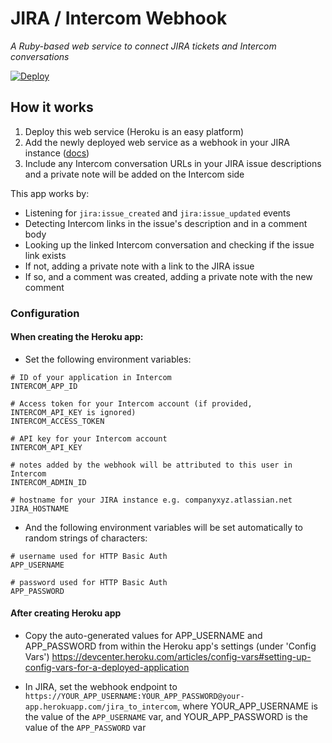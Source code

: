 # JIRA / Intercom Webhook

_A Ruby-based web service to connect JIRA tickets and Intercom conversations_

[![Deploy](https://www.herokucdn.com/deploy/button.svg)](https://heroku.com/deploy)

## How it works

1. Deploy this web service (Heroku is an easy platform)
2. Add the newly deployed web service as a webhook in your JIRA instance ([docs](https://developer.atlassian.com/jiradev/jira-apis/webhooks#Webhooks-jiraadmin))
3. Include any Intercom conversation URLs in your JIRA issue descriptions and a private note will be added on the Intercom side

This app works by:

* Listening for `jira:issue_created` and `jira:issue_updated` events
* Detecting Intercom links in the issue's description and in a comment body
* Looking up the linked Intercom conversation and checking if the issue link exists
* If not, adding a private note with a link to the JIRA issue
* If so, and a comment was created, adding a private note with the new comment

### Configuration

#### When creating the Heroku app:

* Set the following environment variables:

```
# ID of your application in Intercom
INTERCOM_APP_ID

# Access token for your Intercom account (if provided, INTERCOM_API_KEY is ignored)
INTERCOM_ACCESS_TOKEN

# API key for your Intercom account
INTERCOM_API_KEY

# notes added by the webhook will be attributed to this user in Intercom
INTERCOM_ADMIN_ID

# hostname for your JIRA instance e.g. companyxyz.atlassian.net
JIRA_HOSTNAME
```

* And the following environment variables will be set automatically to random strings of characters:

```
# username used for HTTP Basic Auth
APP_USERNAME

# password used for HTTP Basic Auth
APP_PASSWORD
```

#### After creating Heroku app
* Copy the auto-generated values for APP_USERNAME and APP_PASSWORD from within the Heroku app's settings (under 'Config Vars')
  https://devcenter.heroku.com/articles/config-vars#setting-up-config-vars-for-a-deployed-application

* In JIRA, set the webhook endpoint to `https://YOUR_APP_USERNAME:YOUR_APP_PASSWORD@your-app.herokuapp.com/jira_to_intercom`, where YOUR_APP_USERNAME is the value of the `APP_USERNAME` var, and YOUR_APP_PASSWORD is the value of the `APP_PASSWORD` var

